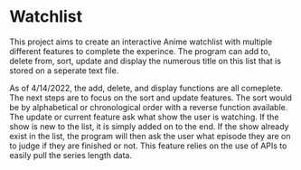 # Watchlist

This project aims to create an interactive Anime watchlist with multiple different features to complete the experince. The program can add to, delete from, sort, update and display the numerous title on this list that is stored on a seperate text file. 

As of 4/14/2022, the add, delete, and display functions are all comeplete. The next steps are to focus on the sort and update features. The sort would be by alphabetical or chronological order with a reverse function available. The update or current feature ask what show the user is watching. If the show is new to the list, it is simply added on to the end. If the show already exist in the list, the program will then ask the user what episode they are on to judge if they are finished or not. This feature relies on the use of APIs to easily pull the series length data.
